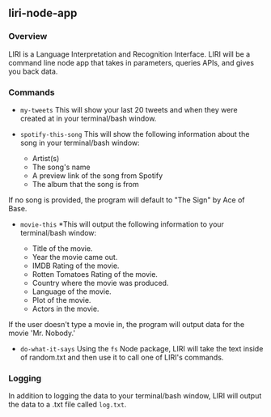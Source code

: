 ## liri-node-app

### Overview
LIRI is a Language Interpretation and Recognition Interface. LIRI will be a command line node app that takes in parameters, queries APIs, and gives you back data.

### Commands

* `my-tweets`
This will show your last 20 tweets and when they were created at in your terminal/bash window.

* `spotify-this-song`
This will show the following information about the song in your terminal/bash window:

    * Artist(s)
    * The song's name
    * A preview link of the song from Spotify
    * The album that the song is from
    
If no song is provided, the program will default to "The Sign" by Ace of Base.

* `movie-this`
*This will output the following information to your terminal/bash window:

    * Title of the movie.
    * Year the movie came out.
    * IMDB Rating of the movie.
    * Rotten Tomatoes Rating of the movie.
    * Country where the movie was produced.
    * Language of the movie.
    * Plot of the movie.
    * Actors in the movie.

If the user doesn't type a movie in, the program will output data for the movie 'Mr. Nobody.'

* `do-what-it-says`
Using the `fs` Node package, LIRI will take the text inside of random.txt and then use it to call one of LIRI's commands.

### Logging
In addition to logging the data to your terminal/bash window, LIRI will output the data to a .txt file called `log.txt`.

